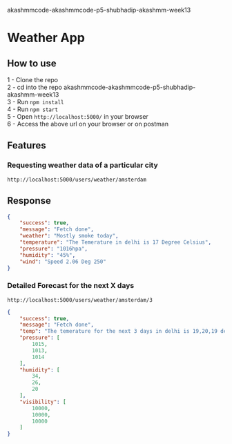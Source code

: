 akashmmcode-akashmmcode-p5-shubhadip-akashmm-week13

# Weather App

## How to use

  1 - Clone the repo <br>
  2 - cd into the repo akashmmcode-akashmmcode-p5-shubhadip-akashmm-week13  <br>
  3 - Run `npm install`  <br>
  4 - Run `npm start`  <br> 
  5 - Open `http://localhost:5000/` in your browser  <br>
  6 - Access the above url on your browser or on postman <br>

## Features

### Requesting weather data of a particular city

```
http://localhost:5000/users/weather/amsterdam
```

## Response

```json
{
    "success": true,
    "message": "Fetch done",
    "weather": "Mostly smoke today",
    "temperature": "The Temerature in delhi is 17 Degree Celsius",
    "pressure": "1016hpa",
    "humidity": "45%",
    "wind": "Speed 2.06 Deg 250"
}
```

### Detailed Forecast for the next X days

```
http://localhost:5000/users/weather/amsterdam/3
```

```json
{
    "success": true,
    "message": "Fetch done",
    "temp": "The temerature for the next 3 days in delhi is 19,20,19 degree Celsius",
    "pressure": [
        1015,
        1013,
        1014
    ],
    "humidity": [
        34,
        26,
        20
    ],
    "visibility": [
        10000,
        10000,
        10000
    ]
}

```

